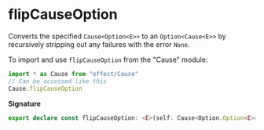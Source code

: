 # flipCauseOption

Converts the specified `Cause<Option<E>>` to an `Option<Cause<E>>` by
recursively stripping out any failures with the error `None`.

To import and use `flipCauseOption` from the "Cause" module:

```ts
import * as Cause from "effect/Cause"
// Can be accessed like this
Cause.flipCauseOption
```

**Signature**

```ts
export declare const flipCauseOption: <E>(self: Cause<Option.Option<E>>) => Option.Option<Cause<E>>
```

